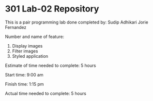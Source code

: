 # 301 Lab-02 Repository

This is a pair programming lab done completed by:
Sudip Adhikari
Jorie Fernandez

Number and name of feature:
1. Display images
2. Filter images
3. Styled application

Estimate of time needed to complete: 5 hours

Start time: 9:00 am

Finish time: 1:15 pm

Actual time needed to complete: 5 hours
